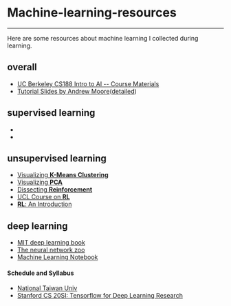 # Machine-learning-resources
----------------------------------------------

Here are some resources about machine learning I collected during learning.

## overall
- [UC Berkeley CS188 Intro to AI -- Course Materials](http://ai.berkeley.edu/lecture_videos.html)
- [Tutorial Slides by Andrew Moore](https://www.autonlab.org/tutorials)([detailed](https://www.autonlab.org/tutorials/index.html))

## supervised learning
- 
- 

## unsupervised learning
- [Visualizing **K-Means Clustering**](https://www.naftaliharris.com/blog/visualizing-k-means-clustering/)
- [Visualizing **PCA**](http://setosa.io/ev/principal-component-analysis/)
- [Dissecting **Reinforcement**](https://mpatacchiola.github.io/blog/2016/12/09/dissecting-reinforcement-learning.html)
- [UCL Course on **RL**](http://www0.cs.ucl.ac.uk/staff/d.silver/web/Teaching.html)
- [**RL**: An Introduction](http://ufal.mff.cuni.cz/~straka/courses/npfl114/2016/sutton-bookdraft2016sep.pdf)

## deep learning
- [MIT deep learning book](http://www.deeplearningbook.org/)
- [The neural network zoo](http://www.asimovinstitute.org/neural-network-zoo/)
- [Machine Learning Notebook](https://mlnotebook.github.io/)
#### Schedule and Syllabus
- [National Taiwan Univ](https://www.csie.ntu.edu.tw/~yvchen/f106-adl/syllabus.html)
- [Stanford CS 20SI: Tensorflow for Deep Learning Research](https://web.stanford.edu/class/cs20si/syllabus.html)
